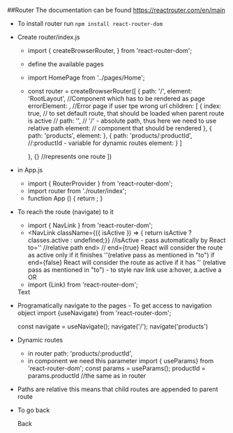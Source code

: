 ##Router
The documentation can be found https://reactrouter.com/en/main
- To install router run `npm install react-router-dom`
- Create router/index.js
    - import {
          createBrowserRouter,
      } from 'react-router-dom';
    - define the available pages
    - import HomePage from '../pages/Home';
    - const router = createBrowserRouter([
         {
            path: '/',
            element:  'RootLayout', //Component which has to be rendered as page
            errorElement: <ErrorPage/>,  //Error page if user tpe wrong url
            children: [
                        {
                            index: true,  // to set default  route, that should be loaded when parent route is active
                          //  path: '', // '/' - absolute path, thus here we need to use relative path
                            element: <HomePage/> // component that should be rendered
                        },
                        {
                            path: 'products',
                            element: <ProductsPage/>
                        },
                        {
                            path: 'products/:productId',   //:productId - variable for dynamic routes
                            element: <ProductDetailPage/>
                        }
                    ]

         },
         {}  //represents one route
    ])
- in App.js
   - import { RouterProvider } from 'react-router-dom';
   - import router from './router/index';
   - function App () {
         return <RouterProvider router={router}/>;
     }

- To reach the route (navigate) to it
    - import { NavLink } from 'react-router-dom';
    -    <NavLink
            className={({ isActive }) => { return isActive ? classes.active : undefined;}}  //isActive - pass automatically by React
            to=''   //relative path
            end>    // end={true} React will consider the route as active only if it finishes ''(relative pass as mentioned in "to") if end={false}  React will consider the route as active if it has '' (relative pass as mentioned in "to")
        </NavLink>
        - to style nav link use a:hover,
                                a.active
                                a
     OR
     - import {Link} from 'react-router-dom';
     <Link to = {`/products/${id}`}>Text</Link>
- Programatically navigate to the pages - To get access to navigation object
   import {useNavigate} from 'react-router-dom';

   const navigate = useNavigate();
   navigate('/');
   navigate('products')

- Dynamic routes
  - in router
        path: 'products/:productId',
  - in component we need this parameter
    import { useParams} from 'react-router-dom';
    const params = useParams();
    productId = params.productId //the same as in router

- Paths are relative this means that child routes are appended to parent route
- To go back   <p><Link to = ".." relative='path'>Back</Link></p>
